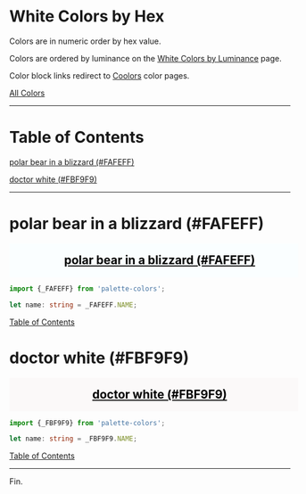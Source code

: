 <style>
  div.color-block {
    text-align: center;
  }

  .color-block {
    width: 100%;
    margin: 0;
    padding: 0.5em;
  }

  .black-pass {
    color: black;
  }

  .white-pass {
    color: white;
  }
</style>

# White Colors by Hex

Colors are in numeric order by hex value.

Colors are ordered by luminance on the [White Colors by Luminance](./white-colors-by-luminance.md) page.

Color block links redirect to
<a href="https://coolors.co/" target="_blank" rel="noopener noreferrer">Coolors</a> color pages.

[All Colors](../all-colors.md)

----

# Table of Contents

[polar bear in a blizzard (#FAFEFF)](#polar-bear-in-a-blizzard-fafeff)

[doctor white (#FBF9F9)](#doctor-white-fbf9f9)

----

# polar bear in a blizzard (#FAFEFF)

<div class="color-block" style="background: #FAFEFF;">
  <a href="https://coolors.co/fafeff" target="_blank" rel="noopener noreferrer">
    <h2 class="color-block black-pass">polar bear in a blizzard (#FAFEFF)</h2>
  </a>
</div>

````typescript
import {_FAFEFF} from 'palette-colors';

let name: string = _FAFEFF.NAME;
````

[Table of Contents](#table-of-contents)

# doctor white (#FBF9F9)

<div class="color-block" style="background: #FBF9F9;">
  <a href="https://coolors.co/fbf9f9" target="_blank" rel="noopener noreferrer">
    <h2 class="color-block black-pass">doctor white (#FBF9F9)</h2>
  </a>
</div>

````typescript
import {_FBF9F9} from 'palette-colors';

let name: string = _FBF9F9.NAME;
````

[Table of Contents](#table-of-contents)

----

Fin.
